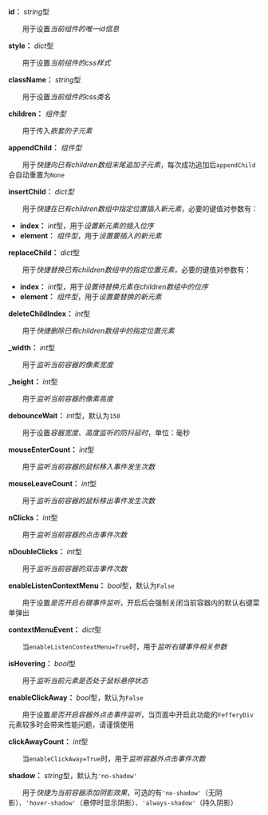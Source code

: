**id：** *string*型

　　用于设置*当前组件的唯一id信息*

**style：** *dict*型

　　用于设置*当前组件的css样式*

**className：** *string*型

　　用于设置*当前组件的css类名*

**children：** *组件型*

　　用于传入*嵌套的子元素*

**appendChild：** *组件型*

　　用于*快捷向已有children数组末尾追加子元素*，每次成功追加后`appendChild`会自动重置为`None`

**insertChild：** *dict型*

　　用于*快捷在已有children数组中指定位置插入新元素*，必要的键值对参数有：

- **index：** *int*型，用于*设置新元素的插入位序*
- **element：** *组件型*，用于*设置要插入的新元素*

**replaceChild：** *dict*型

　　用于*快捷替换已有children数组中的指定位置元素*，必要的键值对参数有：

- **index：** *int*型，用于*设置待替换元素在children数组中的位序*
- **element：** *组件型*，用于*设置要替换的新元素*

**deleteChildIndex：** *int*型

　　用于*快捷删除已有children数组中的指定位置元素*

**_width：** *int*型

　　用于*监听当前容器的像素宽度*

**_height：** *int*型

　　用于*监听当前容器的像素高度*

**debounceWait：** *int*型，默认为`150`

　　用于设置*容器宽度、高度监听的防抖延时*，单位：毫秒

**mouseEnterCount：** *int*型

　　用于*监听当前容器的鼠标移入事件发生次数*

**mouseLeaveCount：** *int*型

　　用于*监听当前容器的鼠标移出事件发生次数*

**nClicks：** *int*型

　　用于*监听当前容器的点击事件次数*

**nDoubleClicks：** *int*型

　　用于*监听当前容器的双击事件次数*

**enableListenContextMenu：** *bool*型，默认为`False`

　　用于设置*是否开启右键事件监听*，开启后会强制关闭当前容器内的默认右键菜单弹出

**contextMenuEvent：** *dict*型

　　当`enableListenContextMenu=True`时，用于*监听右键事件相关参数*

**isHovering：** *bool*型

　　用于*监听当前元素是否处于鼠标悬停状态*

**enableClickAway：** *bool*型，默认为`False`

　　用于设置*是否开启容器外点击事件监听*，当页面中开启此功能的`FefferyDiv`元素较多时会带来性能问题，请谨慎使用

**clickAwayCount：** *int*型

　　当`enableClickAway=True`时，用于*监听容器外点击事件次数*

**shadow：** *string*型，默认为`'no-shadow'`

　　用于*快捷为当前容器添加阴影效果*，可选的有`'no-shadow'`（无阴影）、`'hover-shadow'`（悬停时显示阴影）、`'always-shadow'`（持久阴影）